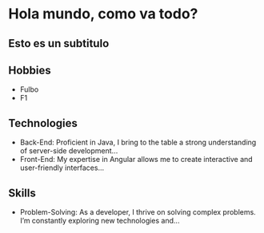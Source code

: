 # Hola mundo, como va todo?
## Esto es un subtitulo

## Hobbies
- Fulbo
- F1

## Technologies
- Back-End: Proficient in Java, I bring to the table a strong understanding of server-side development...
- Front-End: My expertise in Angular allows me to create interactive and user-friendly interfaces...


## Skills
- Problem-Solving: As a developer, I thrive on solving complex problems. I’m constantly exploring new technologies and...
